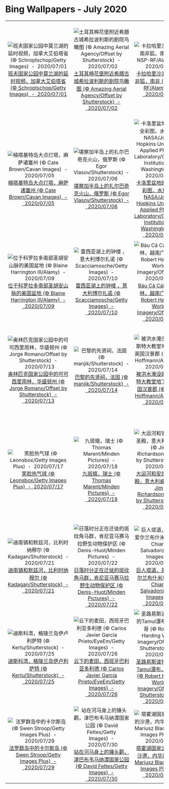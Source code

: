 # Bing Wallpapers - July 2020

| | | | |
|:-------------------------:|:-------------------------:|:-------------------------:|:-------------------------:|
| ![班夫国家公园中莫兰湖的延时视频，加拿大艾伯塔省 (© Schroptschop/Getty Images)  -  2020/07/01](https://cn.bing.com/th?id=OHR.LakeMoraineVideo_ZH-CN5910090911_UHD.jpg&w=480)[班夫国家公园中莫兰湖的延时视频，加拿大艾伯塔省 (© Schroptschop/Getty Images)  -  2020/07/01](https://cn.bing.com/th?id=OHR.LakeMoraineVideo_ZH-CN5910090911_UHD.jpg) | ![土耳其棉花堡附近希腊古城希拉波利斯的剧院鸟瞰图 (© Amazing Aerial Agency/Offset by Shutterstock)  -  2020/07/02](https://cn.bing.com/th?id=OHR.HierapolisTurkey_ZH-CN6067183569_UHD.jpg&w=480)[土耳其棉花堡附近希腊古城希拉波利斯的剧院鸟瞰图 (© Amazing Aerial Agency/Offset by Shutterstock)  -  2020/07/02](https://cn.bing.com/th?id=OHR.HierapolisTurkey_ZH-CN6067183569_UHD.jpg) | ![卡拉哈里沙漠中的南非狐，南非 (© NSP-RF/Alamy)  -  2020/07/03](https://cn.bing.com/th?id=OHR.DogDays_ZH-CN8013834742_UHD.jpg&w=480)[卡拉哈里沙漠中的南非狐，南非 (© NSP-RF/Alamy)  -  2020/07/03](https://cn.bing.com/th?id=OHR.DogDays_ZH-CN8013834742_UHD.jpg) | ![栖息在向日葵上的一只小猫头鹰，西班牙加的斯 (© Andres M. Dominguez/Minden Pictures)  -  2020/07/04](https://cn.bing.com/th?id=OHR.OwlSunflowers_ZH-CN8154999485_UHD.jpg&w=480)[栖息在向日葵上的一只小猫头鹰，西班牙加的斯 (© Andres M. Dominguez/Minden Pictures)  -  2020/07/04](https://cn.bing.com/th?id=OHR.OwlSunflowers_ZH-CN8154999485_UHD.jpg) |
| ![楠塔基特岛大点灯塔，麻萨诸塞州 (© Cate Brown/Cavan Images)  -  2020/07/05](https://cn.bing.com/th?id=OHR.NantucketIsland_ZH-CN8295645754_UHD.jpg&w=480)[楠塔基特岛大点灯塔，麻萨诸塞州 (© Cate Brown/Cavan Images)  -  2020/07/05](https://cn.bing.com/th?id=OHR.NantucketIsland_ZH-CN8295645754_UHD.jpg) | ![堪察加半岛上的扎尔巴奇克火山，俄罗斯 (© Egor Vlasov/Shutterstock)  -  2020/07/06](https://cn.bing.com/th?id=OHR.Kamchatka_ZH-CN8647931935_UHD.jpg&w=480)[堪察加半岛上的扎尔巴奇克火山，俄罗斯 (© Egor Vlasov/Shutterstock)  -  2020/07/06](https://cn.bing.com/th?id=OHR.Kamchatka_ZH-CN8647931935_UHD.jpg) | ![卡洛里盆地的合成全彩图，水星 (© NASA/Johns Hopkins University Applied Physics Laboratory/Carnegie Institution of Washington)  -  2020/07/07](https://cn.bing.com/th?id=OHR.CalorisMDIS_ZH-CN8904275746_UHD.jpg&w=480)[卡洛里盆地的合成全彩图，水星 (© NASA/Johns Hopkins University Applied Physics Laboratory/Carnegie Institution of Washington)  -  2020/07/07](https://cn.bing.com/th?id=OHR.CalorisMDIS_ZH-CN8904275746_UHD.jpg) | ![在沙滩上休息的灰海豹幼崽，英国Blakeney Point自然保护区 (© Kevin Sawford/Getty Images)  -  2020/07/08](https://cn.bing.com/th?id=OHR.NorfolkPups_ZH-CN0794024596_UHD.jpg&w=480)[在沙滩上休息的灰海豹幼崽，英国Blakeney Point自然保护区 (© Kevin Sawford/Getty Images)  -  2020/07/08](https://cn.bing.com/th?id=OHR.NorfolkPups_ZH-CN0794024596_UHD.jpg) |
| ![位于科罗拉多南部圣胡安山脉的美国盆地 (© Blaine Harrington III/Alamy)  -  2020/07/09](https://cn.bing.com/th?id=OHR.ColoradoColumbine_ZH-CN0901580141_UHD.jpg&w=480)[位于科罗拉多南部圣胡安山脉的美国盆地 (© Blaine Harrington III/Alamy)  -  2020/07/09](https://cn.bing.com/th?id=OHR.ColoradoColumbine_ZH-CN0901580141_UHD.jpg) | ![雷西亚湖上的钟楼 ，意大利博尔扎诺 (© Scacciamosche/Getty Images)  -  2020/07/10](https://cn.bing.com/th?id=OHR.BellTowerItaly_ZH-CN1011281003_UHD.jpg&w=480)[雷西亚湖上的钟楼 ，意大利博尔扎诺 (© Scacciamosche/Getty Images)  -  2020/07/10](https://cn.bing.com/th?id=OHR.BellTowerItaly_ZH-CN1011281003_UHD.jpg) | ![Bàu Cá Cái的红树林，越南广义 (© Robert Harding World Imagery/Offset)  -  2020/07/11](https://cn.bing.com/th?id=OHR.MangroveForest_ZH-CN1141787046_UHD.jpg&w=480)[Bàu Cá Cái的红树林，越南广义 (© Robert Harding World Imagery/Offset)  -  2020/07/11](https://cn.bing.com/th?id=OHR.MangroveForest_ZH-CN1141787046_UHD.jpg) | ![埃热泽尔斯湖面上的波纹，拉脱维亚拉特加尔地区 (© Eaglewood Films/Nimia)  -  2020/07/12](https://cn.bing.com/th?id=OHR.WaterRipplesVideo_ZH-CN8790763092_UHD.jpg&w=480)[埃热泽尔斯湖面上的波纹，拉脱维亚拉特加尔地区 (© Eaglewood Films/Nimia)  -  2020/07/12](https://cn.bing.com/th?id=OHR.WaterRipplesVideo_ZH-CN8790763092_UHD.jpg) |
| ![奥林匹克国家公园中的可可西里雨林，华盛顿州 (© Jorge Romano/Offset by Shutterstock)  -  2020/07/13](https://cn.bing.com/th?id=OHR.SunnyRainforest_ZH-CN1412617420_UHD.jpg&w=480)[奥林匹克国家公园中的可可西里雨林，华盛顿州 (© Jorge Romano/Offset by Shutterstock)  -  2020/07/13](https://cn.bing.com/th?id=OHR.SunnyRainforest_ZH-CN1412617420_UHD.jpg) | ![巴黎的先贤祠，法国 (© manjik/Shutterstock)  -  2020/07/14](https://cn.bing.com/th?id=OHR.PantheonParis_ZH-CN1546295756_UHD.jpg&w=480)[巴黎的先贤祠，法国 (© manjik/Shutterstock)  -  2020/07/14](https://cn.bing.com/th?id=OHR.PantheonParis_ZH-CN1546295756_UHD.jpg) | ![被洪水淹没的温彻斯特大教堂地下室，英国汉普郡 (© Oliver Hoffmann/Alamy)  -  2020/07/15](https://cn.bing.com/th?id=OHR.WinchesterCrypt_ZH-CN1683778044_UHD.jpg&w=480)[被洪水淹没的温彻斯特大教堂地下室，英国汉普郡 (© Oliver Hoffmann/Alamy)  -  2020/07/15](https://cn.bing.com/th?id=OHR.WinchesterCrypt_ZH-CN1683778044_UHD.jpg) | ![北太平洋弗雷德里克海峡中的座头鲸冲出海面，阿拉斯加 (© Tony Wu/Minden Pictures)  -  2020/07/16](https://cn.bing.com/th?id=OHR.FrederickSound_ZH-CN1838908749_UHD.jpg&w=480)[北太平洋弗雷德里克海峡中的座头鲸冲出海面，阿拉斯加 (© Tony Wu/Minden Pictures)  -  2020/07/16](https://cn.bing.com/th?id=OHR.FrederickSound_ZH-CN1838908749_UHD.jpg) |
| ![笑脸热气球 (© Leonsbox/Getty Images Plus)  -  2020/07/17](https://cn.bing.com/th?id=OHR.HappyBalloon_ZH-CN0324866466_UHD.jpg&w=480)[笑脸热气球 (© Leonsbox/Getty Images Plus)  -  2020/07/17](https://cn.bing.com/th?id=OHR.HappyBalloon_ZH-CN0324866466_UHD.jpg) | ![九斑蛾，瑞士 (© Thomas Marent/Minden Pictures)  -  2020/07/18](https://cn.bing.com/th?id=OHR.NineSpotted_ZH-CN0422284522_UHD.jpg&w=480)[九斑蛾，瑞士 (© Thomas Marent/Minden Pictures)  -  2020/07/18](https://cn.bing.com/th?id=OHR.NineSpotted_ZH-CN0422284522_UHD.jpg) | ![大运河和安康圣母圣殿，意大利威尼斯 (© Jim Richardson/Offset by Shutterstock)  -  2020/07/19](https://cn.bing.com/th?id=OHR.GrandCanalGondolas_ZH-CN0542933448_UHD.jpg&w=480)[大运河和安康圣母圣殿，意大利威尼斯 (© Jim Richardson/Offset by Shutterstock)  -  2020/07/19](https://cn.bing.com/th?id=OHR.GrandCanalGondolas_ZH-CN0542933448_UHD.jpg) | ![穿过月球上史密斯海的“地出” (© Image Science and Analysis Laboratory, NASA-Johnson Space Center)  -  2020/07/20](https://cn.bing.com/th?id=OHR.EarthriseSequence_ZH-CN0750195611_UHD.jpg&w=480)[穿过月球上史密斯海的“地出” (© Image Science and Analysis Laboratory, NASA-Johnson Space Center)  -  2020/07/20](https://cn.bing.com/th?id=OHR.EarthriseSequence_ZH-CN0750195611_UHD.jpg) |
| ![迪南镇和默兹河，比利时纳穆尔 (© Kadagan/Shutterstock)  -  2020/07/21](https://cn.bing.com/th?id=OHR.DinantBelgium_ZH-CN0913727176_UHD.jpg&w=480)[迪南镇和默兹河，比利时纳穆尔 (© Kadagan/Shutterstock)  -  2020/07/21](https://cn.bing.com/th?id=OHR.DinantBelgium_ZH-CN0913727176_UHD.jpg) | ![日落时分正在迁徙的斑纹角马群，肯尼亚马赛马拉野生动物保护区 (© Denis-Huot/Minden Pictures)  -  2020/07/22](https://cn.bing.com/th?id=OHR.RedBlueWildebeest_ZH-CN1024893552_UHD.jpg&w=480)[日落时分正在迁徙的斑纹角马群，肯尼亚马赛马拉野生动物保护区 (© Denis-Huot/Minden Pictures)  -  2020/07/22](https://cn.bing.com/th?id=OHR.RedBlueWildebeest_ZH-CN1024893552_UHD.jpg) | ![巨人堤道，英国北爱尔兰布什米尔斯 (© Chiara Salvadori/Getty Images)  -  2020/07/23](https://cn.bing.com/th?id=OHR.CausewayStones_ZH-CN2070328388_UHD.jpg&w=480)[巨人堤道，英国北爱尔兰布什米尔斯 (© Chiara Salvadori/Getty Images)  -  2020/07/23](https://cn.bing.com/th?id=OHR.CausewayStones_ZH-CN2070328388_UHD.jpg) | ![南非卡帕马私人野生动物保护区的大象 (© Simon Eeman/Getty Images)  -  2020/07/24](https://cn.bing.com/th?id=OHR.KapamaCousins_ZH-CN2164304882_UHD.jpg&w=480)[南非卡帕马私人野生动物保护区的大象 (© Simon Eeman/Getty Images)  -  2020/07/24](https://cn.bing.com/th?id=OHR.KapamaCousins_ZH-CN2164304882_UHD.jpg) |
| ![迪斯科湾，格陵兰岛伊卢利萨特 (© Kertu/Shutterstock)  -  2020/07/25](https://cn.bing.com/th?id=OHR.RedSailboat_ZH-CN2386102503_UHD.jpg&w=480)[迪斯科湾，格陵兰岛伊卢利萨特 (© Kertu/Shutterstock)  -  2020/07/25](https://cn.bing.com/th?id=OHR.RedSailboat_ZH-CN2386102503_UHD.jpg) | ![云下的麦田，西班牙巴利亚多利德 (© Carlos Javier García Prieto/EyeEm/Getty Images)  -  2020/07/26](https://cn.bing.com/th?id=OHR.WheatCastilla_ZH-CN2814576294_UHD.jpg&w=480)[云下的麦田，西班牙巴利亚多利德 (© Carlos Javier García Prieto/EyeEm/Getty Images)  -  2020/07/26](https://cn.bing.com/th?id=OHR.WheatCastilla_ZH-CN2814576294_UHD.jpg) | ![圣路易斯波托西州的Tamul瀑布，墨西哥 (© Robert Harding World Imagery/Offset by Shutterstock)  -  2020/07/27](https://cn.bing.com/th?id=OHR.AerialTamul_ZH-CN3164679201_UHD.jpg&w=480)[圣路易斯波托西州的Tamul瀑布，墨西哥 (© Robert Harding World Imagery/Offset by Shutterstock)  -  2020/07/27](https://cn.bing.com/th?id=OHR.AerialTamul_ZH-CN3164679201_UHD.jpg) | ![澳大利亚哈梅林浦 (© Abstract Aerial Art/Getty Images)  -  2020/07/28](https://cn.bing.com/th?id=OHR.HamelinPool_ZH-CN3309979763_UHD.jpg&w=480)[澳大利亚哈梅林浦 (© Abstract Aerial Art/Getty Images)  -  2020/07/28](https://cn.bing.com/th?id=OHR.HamelinPool_ZH-CN3309979763_UHD.jpg) |
| ![法罗群岛中的卡尔斯岛 (© Swen Stroop/Getty Images Plus)  -  2020/07/29](https://cn.bing.com/th?id=OHR.KallurLighthouse_ZH-CN3407251246_UHD.jpg&w=480)[法罗群岛中的卡尔斯岛 (© Swen Stroop/Getty Images Plus)  -  2020/07/29](https://cn.bing.com/th?id=OHR.KallurLighthouse_ZH-CN3407251246_UHD.jpg) | ![站在河马身上的锤头鹳，津巴布韦马纳潭国家公园 (© David Fettes/Getty Images)  -  2020/07/30](https://cn.bing.com/th?id=OHR.HamerkopHunting_ZH-CN3632585255_UHD.jpg&w=480)[站在河马身上的锤头鹳，津巴布韦马纳潭国家公园 (© David Fettes/Getty Images)  -  2020/07/30](https://cn.bing.com/th?id=OHR.HamerkopHunting_ZH-CN3632585255_UHD.jpg) | ![塔霍湖国家公园中的沙港，内华达州 (© Mariusz Blach/Getty Images Plus)  -  2020/07/31](https://cn.bing.com/th?id=OHR.TahoeBeach_ZH-CN3786728560_UHD.jpg&w=480)[塔霍湖国家公园中的沙港，内华达州 (© Mariusz Blach/Getty Images Plus)  -  2020/07/31](https://cn.bing.com/th?id=OHR.TahoeBeach_ZH-CN3786728560_UHD.jpg) |  |
